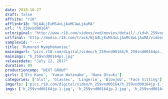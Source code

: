 ```yaml
---
date: 2018-10-27
draft: false
affsite: "r18"
afflinkr18: "NjA4LjEuMS4xLjAuMC4wLjAuMA"
url: "h_259vnd00164"
urloriginal: "http://www.r18.com/videos/vod/movies/detail/-/id=h_259vnd00164"
urlfinal: "http://media.r18.com/track/NjA4LjEuMS4xLjAuMC4wLjAuMA/videos/vod/movies/detail/-/id=h_259vnd00164"
samplevid: "----"
title: "Rumored Nymphomaniac"
mainimgurl: "pics.r18.com/digital/video/h_259vnd00164/h_259vnd00164ps.jpg"
mainimgs: "h_259vnd00164ps.jpg"
releasedate: "July 12, 2017"
duration: 89
productioncomp: "NEXT GROUP"
girls: ['Eri Kano', 'Yumie Watanabe', 'Nana Otsuki']
categories: ['Slut', 'Glasses', 'Lingerie', 'Blowjob', 'Face Sitting']
imgurls: ['pics.r18.com/digital/video/h_259vnd00164/h_259vnd00164jp-1.jpg', 'pics.r18.com/digital/video/h_259vnd00164/h_259vnd00164jp-2.jpg', 'pics.r18.com/digital/video/h_259vnd00164/h_259vnd00164jp-3.jpg', 'pics.r18.com/digital/video/h_259vnd00164/h_259vnd00164jp-4.jpg', 'pics.r18.com/digital/video/h_259vnd00164/h_259vnd00164jp-5.jpg', 'pics.r18.com/digital/video/h_259vnd00164/h_259vnd00164jp-6.jpg', 'pics.r18.com/digital/video/h_259vnd00164/h_259vnd00164jp-7.jpg', 'pics.r18.com/digital/video/h_259vnd00164/h_259vnd00164jp-8.jpg', 'pics.r18.com/digital/video/h_259vnd00164/h_259vnd00164jp-9.jpg', 'pics.r18.com/digital/video/h_259vnd00164/h_259vnd00164jp-10.jpg', 'pics.r18.com/digital/video/h_259vnd00164/h_259vnd00164jp-11.jpg', 'pics.r18.com/digital/video/h_259vnd00164/h_259vnd00164jp-12.jpg', 'pics.r18.com/digital/video/h_259vnd00164/h_259vnd00164jp-13.jpg', 'pics.r18.com/digital/video/h_259vnd00164/h_259vnd00164jp-14.jpg', 'pics.r18.com/digital/video/h_259vnd00164/h_259vnd00164jp-15.jpg', 'pics.r18.com/digital/video/h_259vnd00164/h_259vnd00164jp-16.jpg', 'pics.r18.com/digital/video/h_259vnd00164/h_259vnd00164jp-17.jpg', 'pics.r18.com/digital/video/h_259vnd00164/h_259vnd00164jp-18.jpg', 'pics.r18.com/digital/video/h_259vnd00164/h_259vnd00164jp-19.jpg', 'pics.r18.com/digital/video/h_259vnd00164/h_259vnd00164jp-20.jpg']
imgs: ['h_259vnd00164jp-1.jpg', 'h_259vnd00164jp-2.jpg', 'h_259vnd00164jp-3.jpg', 'h_259vnd00164jp-4.jpg', 'h_259vnd00164jp-5.jpg', 'h_259vnd00164jp-6.jpg', 'h_259vnd00164jp-7.jpg', 'h_259vnd00164jp-8.jpg', 'h_259vnd00164jp-9.jpg', 'h_259vnd00164jp-10.jpg', 'h_259vnd00164jp-11.jpg', 'h_259vnd00164jp-12.jpg', 'h_259vnd00164jp-13.jpg', 'h_259vnd00164jp-14.jpg', 'h_259vnd00164jp-15.jpg', 'h_259vnd00164jp-16.jpg', 'h_259vnd00164jp-17.jpg', 'h_259vnd00164jp-18.jpg', 'h_259vnd00164jp-19.jpg', 'h_259vnd00164jp-20.jpg']
---
```

